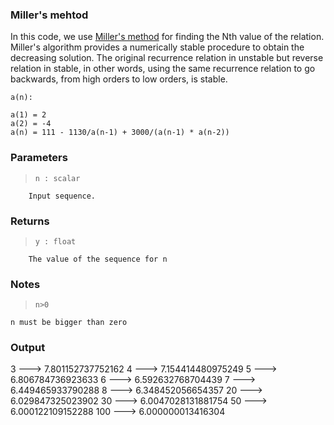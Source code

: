 ### Miller's mehtod

In this code, we use [Miller's method](https://en.wikipedia.org/wiki/Miller%27s_recurrence_algorithm "Miller's method") for finding the Nth value of the relation. Miller's algorithm provides a numerically stable procedure to obtain the decreasing solution.
The original recurrence relation in unstable but reverse relation in stable, in other words, using the same recurrence relation to go backwards, from high orders to low orders, is stable.

`a(n):` 
```
a(1) = 2 
a(2) = -4 
a(n) = 111 - 1130/a(n-1) + 3000/(a(n-1) * a(n-2))
```



### Parameters    

>     n : scalar
        Input sequence.

### Returns
>     y : float
        The value of the sequence for n

###     Notes
>     n>0
    n must be bigger than zero


###     Output
   3 ---> 7.801152737752162
   4 ---> 7.154414480975249
   5 ---> 6.806784736923633
   6 ---> 6.592632768704439
   7 ---> 6.449465933790288
   8 ---> 6.348452056654357
  20 ---> 6.029847325023902
  30 ---> 6.0047028131881754
  50 ---> 6.000122109152288
 100 ---> 6.000000013416304